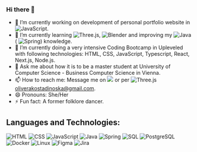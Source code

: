 ### Hi there 👋


- 🔭 I’m currently working on development of personal portfolio website in ![JavaScript](https://img.shields.io/badge/-JavaScript-000?&logo=JavaScript).
- 🌱 I’m currently learning ![Three.js](https://img.shields.io/badge/-Three.js-000?&logo=Three.js), ![Blender](https://img.shields.io/badge/-Blender-000?&logo=Blender) and improving my ![Java](https://img.shields.io/badge/-Java-000?&logo=Java&logoColor=007396) ( ![Spring](https://img.shields.io/badge/-Spring-000?&logo=Spring)) knowledge. 
- 👯 I’m currently doing a very intensive Coding Bootcamp in Upleveled with following technologies: HTML, CSS, JavaScript, Typescript, React, Next.js, Node.js.
- 💬 Ask me about how it is to be a master student at University of Computer Science - Business Computer Science in Vienna.
- 📫 How to reach me: Message me on [![](https://img.shields.io/badge/-Linkedin-000?&logo=Linkedin)](https://www.linkedin.com/in/olivera-kostadinoska-74080ab0/) or per ![Three.js](https://img.shields.io/badge/-Gmail-000?&logo=Gmail) oliverakostadinoska@gmail.com.
- 😄 Pronouns: She/Her
- ⚡ Fun fact: A former folklore dancer.

## Languages and Technologies: 
![HTML](https://img.shields.io/badge/-HTML5-000?&logo=HTML5)
![CSS](https://img.shields.io/badge/-CSS3-000?&logo=CSS3)
![JavaScript](https://img.shields.io/badge/-JavaScript-000?&logo=JavaScript)
![Java](https://img.shields.io/badge/-Java-000?&logo=Java&logoColor=007396)
![Spring](https://img.shields.io/badge/-Spring-000?&logo=Spring)
![SQL](https://img.shields.io/badge/-SQL-000?&logo=MySQL)
![PostgreSQL](https://img.shields.io/badge/-PostgreSQL-000?&logo=PostgreSQL)
![Docker](https://img.shields.io/badge/-Docker-000?&logo=Docker)
![Linux](https://img.shields.io/badge/-Linux-000?&logo=Linux)
![Figma](https://img.shields.io/badge/-Figma-000?&logo=Figma)
![Jira](https://img.shields.io/badge/-Jira-000?&logo=Jira) 




